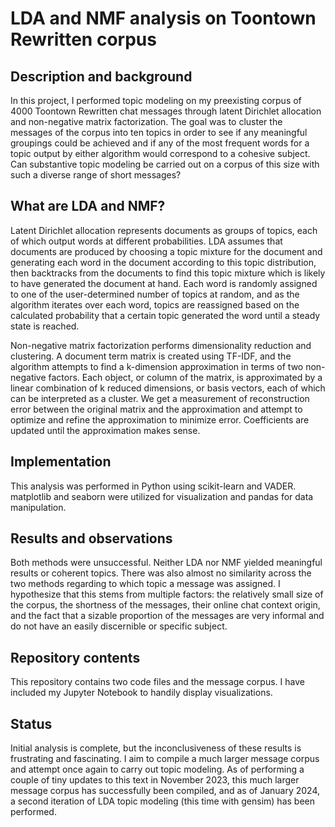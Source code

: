 # LDA and NMF analysis on Toontown Rewritten corpus

## Description and background
In this project, I performed topic modeling on my preexisting corpus of 4000 Toontown Rewritten chat messages through latent Dirichlet allocation and non-negative matrix factorization. The goal was to cluster the messages of the corpus into ten topics in order to see if any meaningful groupings could be achieved and if any of the most frequent words for a topic output by either algorithm would correspond to a cohesive subject. Can substantive topic modeling be carried out on a corpus of this size with such a diverse range of short messages?

## What are LDA and NMF?
Latent Dirichlet allocation represents documents as groups of topics, each of which output words at different probabilities. LDA assumes that documents are produced by choosing a topic mixture for the document and generating each word in the document according to this topic distribution, then backtracks from the documents to find this topic mixture which is likely to have generated the document at hand. Each word is randomly assigned to one of the user-determined number of topics at random, and as the algorithm iterates over each word, topics are reassigned based on the calculated probability that a certain topic generated the word until a steady state is reached. 

Non-negative matrix factorization performs dimensionality reduction and clustering. A document term matrix is created using TF-IDF, and the algorithm attempts to find a k-dimension approximation in terms of two non-negative factors. Each object, or column of the matrix, is approximated by a linear combination of k reduced dimensions, or basis vectors, each of which can be interpreted as a cluster. We get a measurement of reconstruction error between the original matrix and the approximation and attempt to optimize and refine the approximation to minimize error. Coefficients are updated until the approximation makes sense. 

## Implementation
This analysis was performed in Python using scikit-learn and VADER. matplotlib and seaborn were utilized for visualization and pandas for data manipulation.

## Results and observations
Both methods were unsuccessful. Neither LDA nor NMF yielded meaningful results or coherent topics. There was also almost no similarity across the two methods regarding to which topic a message was assigned. I hypothesize that this stems from multiple factors: the relatively small size of the corpus, the shortness of the messages, their online chat context origin, and the fact that a sizable proportion of the messages are very informal and do not have an easily discernible or specific subject.

## Repository contents
This repository contains two code files and the message corpus. I have included my Jupyter Notebook to handily display visualizations. 

## Status
Initial analysis is complete, but the inconclusiveness of these results is frustrating and fascinating. I aim to compile a much larger message corpus and attempt once again to carry out topic modeling. As of performing a couple of tiny updates to this text in November 2023, this much larger message corpus has successfully been compiled, and as of January 2024, a second iteration of LDA topic modeling (this time with gensim) has been performed.
